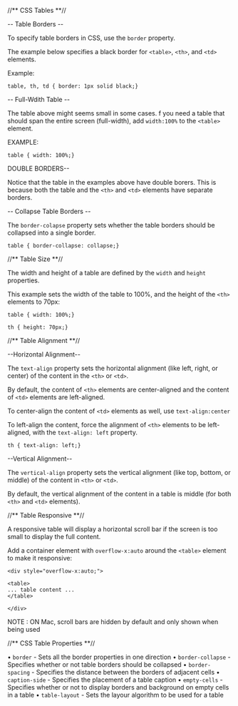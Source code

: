 //** CSS Tables **//

-- Table Borders --

To specify table borders in CSS, use the `border` property.

The example below specifies a black border for `<table>`, `<th>`,  and `<td>` elements.

Example:

`table, th, td { border: 1px solid black;}`

-- Full-Wdith Table --

The table above might seems small in some cases. f you need a table that should span the entire screen (full-width), add `width:100%` to the `<table>` element.

EXAMPLE:

`table { width: 100%;}`

DOUBLE BORDERS--

Notice that the table in the examples above have double borers. This is because both the table and the `<th>` and `<td>` elements have separate borders.

-- Collapse Table Borders --

The `border-colapse` property sets whether the table borders should be collapsed into a single border.

`table { border-collapse: collapse;}`

//** Table Size **//

The width and height of a table are defined by the `width` and `height` properties.

This example sets the width of the table to 100%, and the height of the `<th>` elements to 70px:

```
table { width: 100%;}  
  
th { height: 70px;}
```

//** Table Alignment **//

--Horizontal Alignment--

The `text-align` property sets the horizontal alignment (like left, right, or center) of the content in the `<th>` or `<td>`.

By default, the content of `<th>` elements are center-aligned and the content of `<td>` elements are left-aligned.

To center-align the content of `<td>` elements as well, use `text-align:center`

To left-align the content, force the alignment of `<th>` elements to be left-aligned, with the `text-align: left` property.

```
th { text-align: left;}
```

--Vertical Alignment--

The `vertical-align` property sets the vertical alignment (like top, bottom, or middle) of the content in `<th>` or `<td>`.

By default, the vertical alignment of the content in a table is middle (for both `<th>` and `<td>` elements).

//** Table Responsive **//

A responsive table will display a horizontal scroll bar if the screen is too small to display the full content.

Add a container element with `overflow-x:auto` around the `<table>` element to make it responsive:

```
<div style="overflow-x:auto;">  
  
<table>  
... table content ...  
</table>  
  
</div>
```

NOTE : ON Mac, scroll bars are hidden by default and only shown when being used

//** CSS Table Properties **//

• `border` - Sets all the border properties in one direction
• `border-collapse` - Specifies whether or not table borders should be collapsed
• `border-spacing` - Specifies the distance between the borders of adjacent cells
• `caption-side` - Specifies the placement of a table caption
• `empty-cells` - Specifies whether or not to display borders and background on empty cells in a table
• `table-layout` - Sets the layour algorithm to be used for a table

